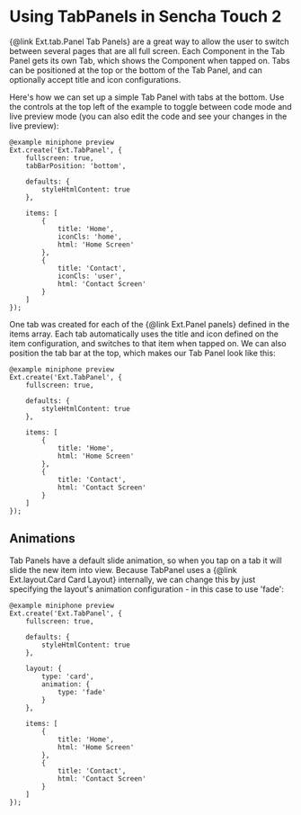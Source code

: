 # Using TabPanels in Sencha Touch 2

{@link Ext.tab.Panel Tab Panels} are a great way to allow the user to switch between several pages that are all full screen. Each Component in the Tab Panel gets its own Tab, which shows the Component when tapped on. Tabs can be positioned at the top or the bottom of the Tab Panel, and can optionally accept title and icon configurations.

Here's how we can set up a simple Tab Panel with tabs at the bottom. Use the controls at the top left of the example to toggle between code mode and live preview mode (you can also edit the code and see your changes in the live preview):

    @example miniphone preview
    Ext.create('Ext.TabPanel', {
        fullscreen: true,
        tabBarPosition: 'bottom',

        defaults: {
            styleHtmlContent: true
        },

        items: [
            {
                title: 'Home',
                iconCls: 'home',
                html: 'Home Screen'
            },
            {
                title: 'Contact',
                iconCls: 'user',
                html: 'Contact Screen'
            }
        ]
    });

One tab was created for each of the {@link Ext.Panel panels} defined in the items array. Each tab automatically uses the title and icon defined on the item configuration, and switches to that item when tapped on. We can also position the tab bar at the top, which makes our Tab Panel look like this:

    @example miniphone preview
    Ext.create('Ext.TabPanel', {
        fullscreen: true,

        defaults: {
            styleHtmlContent: true
        },

        items: [
            {
                title: 'Home',
                html: 'Home Screen'
            },
            {
                title: 'Contact',
                html: 'Contact Screen'
            }
        ]
    });

## Animations

Tab Panels have a default slide animation, so when you tap on a tab it will slide the new item into view. Because TabPanel uses a {@link Ext.layout.Card Card Layout} internally, we can change this by just specifying the layout's animation configuration - in this case to use 'fade':

    @example miniphone preview
    Ext.create('Ext.TabPanel', {
        fullscreen: true,

        defaults: {
            styleHtmlContent: true
        },

        layout: {
            type: 'card',
            animation: {
                type: 'fade'
            }
        },

        items: [
            {
                title: 'Home',
                html: 'Home Screen'
            },
            {
                title: 'Contact',
                html: 'Contact Screen'
            }
        ]
    });
